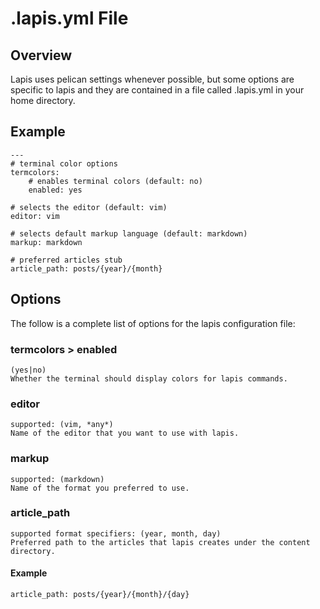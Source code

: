 # .lapis.yml File

## Overview

Lapis uses pelican settings whenever possible, but some options are specific to lapis and they are contained in a file called .lapis.yml in your home directory.

## Example

```
---
# terminal color options
termcolors:
    # enables terminal colors (default: no)
    enabled: yes

# selects the editor (default: vim)
editor: vim

# selects default markup language (default: markdown)
markup: markdown

# preferred articles stub
article_path: posts/{year}/{month}
```

## Options

The follow is a complete list of options for the lapis configuration file:

### **termcolors > enabled** 

    (yes|no) 
    Whether the terminal should display colors for lapis commands.

### **editor**

    supported: (vim, *any*)
    Name of the editor that you want to use with lapis.

### **markup**

    supported: (markdown)
    Name of the format you preferred to use.

### **article_path**

    supported format specifiers: (year, month, day)
    Preferred path to the articles that lapis creates under the content directory.

#### Example

```
article_path: posts/{year}/{month}/{day}
```
